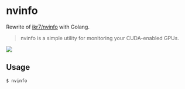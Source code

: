 # nvinfo

Rewrite of [ikr7/nvinfo](https://github.com/ikr7/nvinfo) with Golang.

> nvinfo is a simple utility for monitoring your CUDA-enabled GPUs.

![](./github/screenshot.png)

## Usage

```sh
$ nvinfo
```
